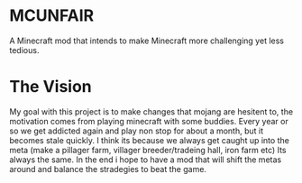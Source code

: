 # MCUNFAIR
A Minecraft mod that intends to make Minecraft more challenging yet less tedious.

# The Vision

My goal with this project is to make changes that mojang are hesitent to, the motivation comes from playing minecraft with some buddies. Every year or so we get addicted again and play non stop for about a month, but it becomes stale quickly. I think its because we always get caught up into the meta (make a pillager farm, villager breeder/tradeing hall, iron farm etc) Its always the same. In the end i hope to have a mod that will shift the metas around and balance the stradegies to beat the game. 
